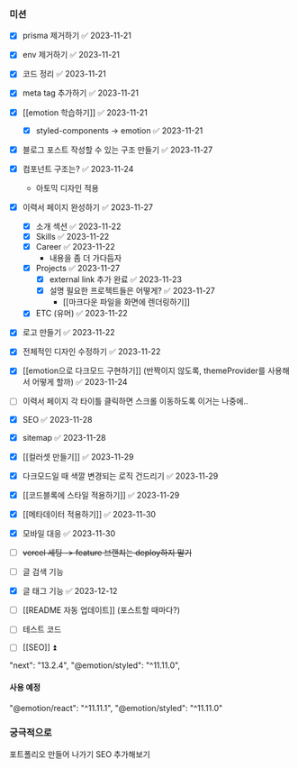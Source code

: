 
### 미션
- [x] prisma 제거하기 ✅ 2023-11-21
- [x] env 제거하기 ✅ 2023-11-21
- [x] 코드 정리 ✅ 2023-11-21
- [x] meta tag 추가하기 ✅ 2023-11-21
- [x] [[emotion 학습하기]] ✅ 2023-11-21
	- [x] styled-components -> emotion ✅ 2023-11-21
- [x] 블로그 포스트 작성할 수 있는 구조 만들기 ✅ 2023-11-27
- [x] 컴포넌트 구조는? ✅ 2023-11-24
	- 아토믹 디자인 적용
- [x] 이력서 페이지 완성하기 ✅ 2023-11-27
	- [x] 소개 섹션 ✅ 2023-11-22
	- [x] Skills ✅ 2023-11-22
	- [x] Career ✅ 2023-11-22
		- 내용을  좀 더 가다듬자
	- [x] Projects ✅ 2023-11-27
		- [x] external link 추가 완료 ✅ 2023-11-23
		- [x] 설명 필요한 프로젝트들은 어떻게? ✅ 2023-11-27
			- [[마크다운 파일을 화면에 렌더링하기]]
	- [x] ETC (유머) ✅ 2023-11-22
- [x] 로고 만들기 ✅ 2023-11-22
- [x] 전체적인 디자인 수정하기 ✅ 2023-11-22
- [x] [[emotion으로 다크모드 구현하기]] (반짝이지 않도록, themeProvider를 사용해서 어떻게 할까) ✅ 2023-11-24
- [ ] 이력서 페이지 각 타이틀 클릭하면 스크롤 이동하도록
	이거는 나중에..
- [x] SEO ✅ 2023-11-28
- [x] sitemap ✅ 2023-11-28
- [x] [[컬러셋 만들기]] ✅ 2023-11-29
- [x] 다크모드일 때 색깔 변경되는 로직 건드리기 ✅ 2023-11-29
- [x] [[코드블록에 스타일 적용하기]] ✅ 2023-11-29
- [x] [[메타데이터 적용하기]] ✅ 2023-11-30
- [x] 모바일 대응 ✅ 2023-11-30
- [ ] ~~vercel 세팅 -> feature 브랜치는 deploy하지 말기~~
- [ ] 글 검색 기능
- [x] 글 태그 기능 ✅ 2023-12-12
- [ ] [[README 자동 업데이트]] (포스트할 때마다?)
- [ ] 테스트 코드
- [ ] [[SEO]] ⏫ 


"next": "13.2.4",
"@emotion/styled": "^11.11.0",

#### 사용 예정
"@emotion/react": "^11.11.1",
"@emotion/styled": "^11.11.0"


### 궁극적으로
포트폴리오 만들어 나가기
SEO 추가해보기